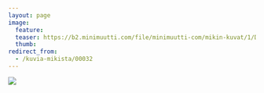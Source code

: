 ```yaml
---
layout: page
image:
  feature:
  teaser: https://b2.minimuutti.com/file/minimuutti-com/mikin-kuvat/1/DSC12533-245px.jpg
  thumb:
redirect_from:
  - /kuvia-mikista/00032
---
```


![](https://b2.minimuutti.com/file/minimuutti-com/mikin-kuvat/1/DSC12533-800px.jpg)
